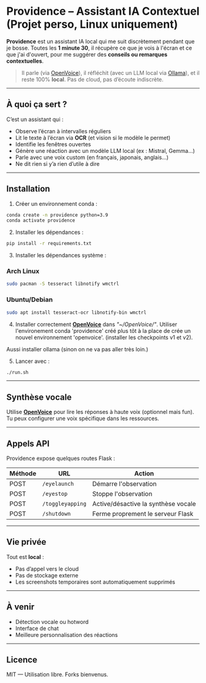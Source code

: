 # Providence – Assistant IA Contextuel (Projet perso, Linux uniquement)

**Providence** est un assistant IA local qui me suit discrètement pendant que je bosse.
Toutes les **1 minute 30**, il récupère ce que je vois à l'écran et ce que j'ai d'ouvert, pour me suggérer des **conseils ou remarques contextuelles**.

> Il parle (via [OpenVoice](https://github.com/myshell-ai/OpenVoice)), il réfléchit (avec un LLM local via [Ollama](https://ollama.com/)), et il reste 100% **local**.
> Pas de cloud, pas d’écoute indiscrète.

---

## À quoi ça sert ?

C’est un assistant qui :

* Observe l’écran à intervalles réguliers
* Lit le texte à l’écran via **OCR** (et vision si le modèle le permet)
* Identifie les fenêtres ouvertes
* Génère une réaction avec un modèle LLM local (ex : Mistral, Gemma…)
* Parle avec une voix custom (en français, japonais, anglais…)
* Ne dit rien si y’a rien d’utile à dire

---

## Installation

1. Créer un environnement conda :

```bash
conda create -n providence python=3.9
conda activate providence
```

2. Installer les dépendances :

```bash
pip install -r requirements.txt
```

3. Installer les dépendances système :

### Arch Linux

```bash
sudo pacman -S tesseract libnotify wmctrl
```

### Ubuntu/Debian

```bash
sudo apt install tesseract-ocr libnotify-bin wmctrl
```
4. Installer correctement [**OpenVoice**](https://github.com/myshell-ai/OpenVoice) dans *"~/OpenVoice/"*.
Utiliser l'environement conda 'providence' créé plus tôt à la place de crée un nouvel environnement 'openvoice'.
(installer les checkpoints v1 et v2).

Aussi installer ollama (sinon on ne va pas aller très loin.)

5. Lancer avec :

```bash
./run.sh
```

---

## Synthèse vocale

Utilise [**OpenVoice**](https://github.com/myshell-ai/OpenVoice) pour lire les réponses à haute voix (optionnel mais fun).
Tu peux configurer une voix spécifique dans les ressources.

---

## Appels API

Providence expose quelques routes Flask :

| Méthode | URL              | Action                              |
| ------- | ---------------- | ----------------------------------- |
| POST    | `/eyelaunch`     | Démarre l'observation               |
| POST    | `/eyestop`       | Stoppe l'observation                |
| POST    | `/toggleyapping` | Active/désactive la synthèse vocale |
| POST    | `/shutdown`      | Ferme proprement le serveur Flask   |

---

## Vie privée

Tout est **local** :

* Pas d’appel vers le cloud
* Pas de stockage externe
* Les screenshots temporaires sont automatiquement supprimés

---

## À venir

* Détection vocale ou hotword
* Interface de chat
* Meilleure personnalisation des réactions

---

## Licence

MIT — Utilisation libre. Forks bienvenus.